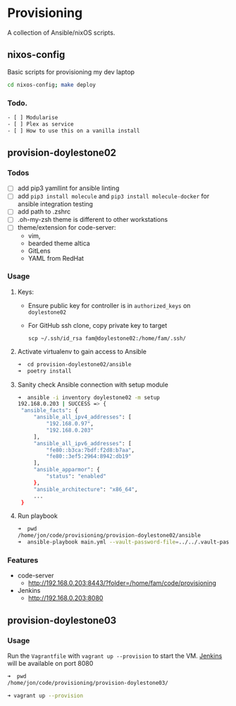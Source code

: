 # Provisioning

A collection of Ansible/nixOS scripts.

## nixos-config

Basic scripts for provisioning my dev laptop

```bash
cd nixos-config; make deploy
```

### Todo.

```bash
- [ ] Modularise
- [ ] Plex as service
- [ ] How to use this on a vanilla install

```

## provision-doylestone02

### Todos

- [ ] add pip3 yamllint for ansible linting
- [ ] add `pip3 install molecule` and `pip3 install molecule-docker` for ansible integration testing
- [ ] add path to .zshrc
- [ ] .oh-my-zsh theme is different to other workstations
- [ ] theme/extension for code-server:
  - vim,
  - bearded theme altica
  - GitLens
  - YAML from RedHat

### Usage

1. Keys:

   - Ensure public key for controller is in `authorized_keys` on `doylestone02`
   - For GitHub ssh clone, copy private key to target

     `scp ~/.ssh/id_rsa fam@doylestone02:/home/fam/.ssh/`

2. Activate virtualenv to gain access to Ansible

   ```bash
   ➜  cd provision-doylestone02/ansible
   ➜  poetry install
   ```

3. Sanity check Ansible connection with setup module

   ```bash
   ➜  ansible -i inventory doylestone02 -m setup
   192.168.0.203 | SUCCESS => {
    "ansible_facts": {
        "ansible_all_ipv4_addresses": [
            "192.168.0.97",
            "192.168.0.203"
        ],
        "ansible_all_ipv6_addresses": [
            "fe80::b3ca:7bdf:f2d8:b7aa",
            "fe80::3ef5:2964:8942:db19"
        ],
        "ansible_apparmor": {
            "status": "enabled"
        },
        "ansible_architecture": "x86_64",
        ...
    }
   ```

4. Run playbook

   ```bash
   ➜  pwd
   /home/jon/code/provisioning/provision-doylestone02/ansible
   ➜  ansible-playbook main.yml --vault-password-file=../../.vault-password
   ```

### Features

- code-server
  - http://192.168.0.203:8443/?folder=/home/fam/code/provisioning
- Jenkins
  - http://192.168.0.203:8080

## provision-doylestone03

### Usage

Run the `Vagrantfile` with `vagrant up --provision` to start the VM. [Jenkins](http://192.168.0.203:8080) will be available on port 8080

```bash
➜  pwd
/home/jon/code/provisioning/provision-doylestone03/

➜ vagrant up --provision
```
